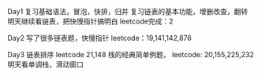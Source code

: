 Day1
复习基础语法，冒泡，快排，归并
复习链表的基本功能，增删改查，翻转
明天继续看链表，把快慢指针搞明白
leetcode完成：2

Day2
写了很多链表题，快慢指针
leetcode：19,141,142,876

Day3
链表排序
leetcode 21,148
栈的经典简单例题，
leetcode: 20,155,225,232
明天看单调栈，滑动窗口
